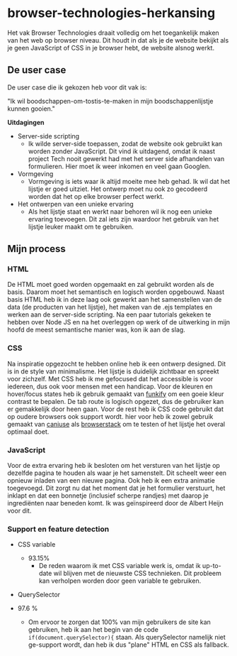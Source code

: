 # browser-technologies-herkansing

Het vak Browser Technologies draait volledig om het toegankelijk maken van het web op browser niveau. Dit houdt in dat als je de website bekijkt als je geen JavaScript of CSS in je browser hebt, de website alsnog werkt.

## De user case
De user case die ik gekozen heb voor dit vak is:

"Ik wil boodschappen-om-tostis-te-maken in mijn boodschappenlijstje kunnen gooien."

**Uitdagingen**
 - Server-side scripting
   - Ik wilde server-side toepassen, zodat de website ook gebruikt kan worden zonder JavaScript. Dit vind ik uitdagend, omdat ik naast project Tech nooit gewerkt had met het server side afhandelen van formulieren. Hier moet ik weer inkomen en veel gaan Googlen.
 - Vormgeving
   - Vormgeving is iets waar ik altijd moeite mee heb gehad. Ik wil dat het lijstje er goed uitziet. Het ontwerp moet nu ook zo gecodeerd worden dat het op elke browser perfect werkt.
 - Het ontwerpen van een unieke ervaring
   - Als het lijstje staat en werkt naar behoren wil ik nog een unieke ervaring toevoegen. Dit zal iets zijn waardoor het gebruik van het lijstje leuker maakt om te gebruiken.
   
## Mijn process
### HTML
De HTML moet goed worden opgemaakt en zal gebruikt worden als de basis. Daarom moet het semantisch en logisch worden opgebouwd. Naast basis HTML heb ik in deze laag ook gewerkt aan het samenstellen van de data (de producten van het lijstje), het maken van de .ejs templates en werken aan de server-side scripting. Na een paar tutorials gekeken te hebben over Node JS en na het overleggen op werk of de uitwerking in mijn hoofd de meest semantische manier was, kon ik aan de slag.


### CSS
Na inspiratie opgezocht te hebben online heb ik een ontwerp designed. Dit is in de style van minimalisme. Het lijstje is duidelijk zichtbaar en spreekt voor zichzelf. Met CSS heb ik me gefocused dat het accessible is voor iedereen, dus ook voor mensen met een handicap.
Voor de kleuren en hover/focus states heb ik gebruik gemaakt van [funkify](https://www.funkify.org/) om een goeie kleur contrast te bepalen. De tab route is logisch opgezet, dus de gebruiker kan er gemakkelijk door heen gaan. Voor de rest heb ik CSS code gebruikt dat op oudere browsers ook support wordt. hier voor heb ik zowel gebruik gemaakt van [caniuse](https://caniuse.com/) als [browserstack](https://www.browserstack.com/) om te testen of het lijstje het overal optimaal doet. 


### JavaScript
Voor de extra ervaring heb ik besloten om het versturen van het lijstje op dezelfde pagina te houden als waar je het samenstelt. Dit scheelt weer een opnieuw inladen van een nieuwe pagina. Ook heb ik een extra animatie toegevoegd. Dit zorgt nu dat het moment dat je het formulier verstuurt, het inklapt en dat een bonnetje (inclusief scherpe randjes) met daarop je ingrediënten naar beneden komt. Ik was geïnspireerd door de Albert Heijn voor dit.

### Support en feature detection
- CSS variable
  - 93.15%
    - De reden waarom ik met CSS variable werk is, omdat ik up-to-date wil blijven met de nieuwste CSS technieken. Dit probleem kan   verholpen worden door geen variable te gebruiken.
    
- QuerySelector
 - 97.6 %
   - Om ervoor te zorgen dat 100% van mijn gebruikers de site kan gebruiken, heb ik aan het begin van de code `if(document.querySelector){` staan. Als querySelector namelijk niet ge-support wordt, dan heb ik dus "plane" HTML en CSS als fallback.    
